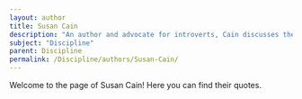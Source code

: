 ```yaml
---
layout: author
title: Susan Cain
description: "An author and advocate for introverts, Cain discusses the importance of self-discipline in managing the challenges introverts face in a predominantly extroverted society."
subject: "Discipline"
parent: Discipline
permalink: /Discipline/authors/Susan-Cain/
---
```


Welcome to the page of Susan Cain! Here you can find their quotes.
